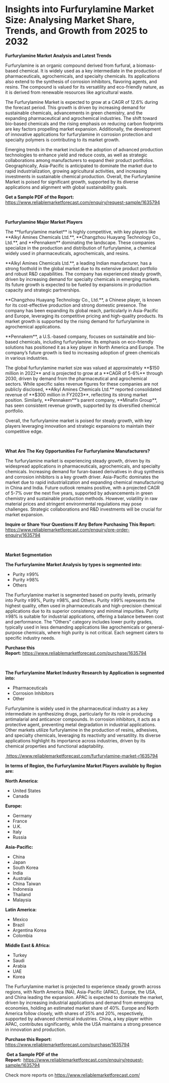 <p><h1>Insights into Furfurylamine Market Size: Analysing Market Share, Trends, and Growth from 2025 to 2032</h1></p><p><strong>Furfurylamine Market Analysis and Latest Trends</strong></p>
<p><p>Furfurylamine is an organic compound derived from furfural, a biomass-based chemical. It is widely used as a key intermediate in the production of pharmaceuticals, agrochemicals, and specialty chemicals. Its applications also extend to the synthesis of corrosion inhibitors, flavoring agents, and resins. The compound is valued for its versatility and eco-friendly nature, as it is derived from renewable resources like agricultural waste.</p><p>The Furfurylamine Market is expected to grow at a CAGR of 12.6% during the forecast period. This growth is driven by increasing demand for sustainable chemicals, advancements in green chemistry, and the expanding pharmaceutical and agrochemical industries. The shift toward bio-based chemicals and the rising emphasis on reducing carbon footprints are key factors propelling market expansion. Additionally, the development of innovative applications for furfurylamine in corrosion protection and specialty polymers is contributing to its market growth.</p><p>Emerging trends in the market include the adoption of advanced production technologies to enhance yield and reduce costs, as well as strategic collaborations among manufacturers to expand their product portfolios. Geographically, Asia-Pacific is anticipated to dominate the market due to rapid industrialization, growing agricultural activities, and increasing investments in sustainable chemical production. Overall, the Furfurylamine Market is poised for significant growth, supported by its diverse applications and alignment with global sustainability goals.</p></p>
<p><strong>Get a Sample PDF of the Report:&nbsp;</strong> <a href="https://www.reliablemarketforecast.com/enquiry/request-sample/1635794?utm_campaign=2247&utm_medium=2&utm_source=Github&utm_content=ia&utm_term=25012025&utm_id=furfurylamine">https://www.reliablemarketforecast.com/enquiry/request-sample/1635794</a></p>
<p>&nbsp;</p>
<p><strong>Furfurylamine Major Market Players</strong></p>
<p><p>The **furfurylamine market** is highly competitive, with key players like **Alkyl Amines Chemicals Ltd.**, **Changzhou Huayang Technology Co., Ltd.**, and **Pennakem** dominating the landscape. These companies specialize in the production and distribution of furfurylamine, a chemical widely used in pharmaceuticals, agrochemicals, and resins.</p><p>**Alkyl Amines Chemicals Ltd.**, a leading Indian manufacturer, has a strong foothold in the global market due to its extensive product portfolio and robust R&D capabilities. The company has experienced steady growth, driven by increasing demand for specialty chemicals in emerging markets. Its future growth is expected to be fueled by expansions in production capacity and strategic partnerships.</p><p>**Changzhou Huayang Technology Co., Ltd.**, a Chinese player, is known for its cost-effective production and strong domestic presence. The company has been expanding its global reach, particularly in Asia-Pacific and Europe, leveraging its competitive pricing and high-quality products. Its market growth is supported by the rising demand for furfurylamine in agrochemical applications.</p><p>**Pennakem**, a U.S.-based company, focuses on sustainable and bio-based chemicals, including furfurylamine. Its emphasis on eco-friendly solutions has positioned it as a key player in North America and Europe. The company’s future growth is tied to increasing adoption of green chemicals in various industries.</p><p>The global furfurylamine market size was valued at approximately **$150 million in 2022** and is projected to grow at a **CAGR of 5-6%** through 2030, driven by demand from the pharmaceutical and agrochemical sectors. While specific sales revenue figures for these companies are not publicly disclosed, **Alkyl Amines Chemicals Ltd.** reported consolidated revenue of **$300 million in FY2023**, reflecting its strong market position. Similarly, **Pennakem**’s parent company, **Minafin Group**, has seen consistent revenue growth, supported by its diversified chemical portfolio.</p><p>Overall, the furfurylamine market is poised for steady growth, with key players leveraging innovation and strategic expansions to maintain their competitive edge.</p></p>
<p>&nbsp;</p>
<p><strong>What Are The Key Opportunities For Furfurylamine Manufacturers?</strong></p>
<p><p>The furfurylamine market is experiencing steady growth, driven by its widespread applications in pharmaceuticals, agrochemicals, and specialty chemicals. Increasing demand for furan-based derivatives in drug synthesis and corrosion inhibitors is a key growth driver. Asia-Pacific dominates the market due to rapid industrialization and expanding chemical manufacturing in China and India. Future outlook remains positive, with a projected CAGR of 5-7% over the next five years, supported by advancements in green chemistry and sustainable production methods. However, volatility in raw material prices and stringent environmental regulations may pose challenges. Strategic collaborations and R&D investments will be crucial for market expansion.</p></p>
<p><strong>Inquire or Share Your Questions If Any Before Purchasing This Report:</strong> <a href="https://www.reliablemarketforecast.com/enquiry/pre-order-enquiry/1635794?utm_campaign=2247&utm_medium=2&utm_source=Github&utm_content=ia&utm_term=25012025&utm_id=furfurylamine">https://www.reliablemarketforecast.com/enquiry/pre-order-enquiry/1635794</a></p>
<p>&nbsp;</p>
<p><strong>Market Segmentation</strong></p>
<p><strong>The Furfurylamine Market Analysis by types is segmented into:</strong></p>
<p><ul><li>Purity ≥99%</li><li>Purity ≥98%</li><li>Others</li></ul></p>
<p><p>The Furfurylamine market is segmented based on purity levels, primarily into Purity ≥99%, Purity ≥98%, and Others. Purity ≥99% represents the highest quality, often used in pharmaceuticals and high-precision chemical applications due to its superior consistency and minimal impurities. Purity ≥98% is suitable for industrial applications, offering a balance between cost and performance. The "Others" category includes lower purity grades, typically used in less demanding applications like agrochemicals or general-purpose chemicals, where high purity is not critical. Each segment caters to specific industry needs.</p></p>
<p><strong>Purchase this Report:&nbsp;</strong><a href="https://www.reliablemarketforecast.com/purchase/1635794?utm_campaign=2247&utm_medium=2&utm_source=Github&utm_content=ia&utm_term=25012025&utm_id=furfurylamine">https://www.reliablemarketforecast.com/purchase/1635794</a></p>
<p>&nbsp;</p>
<p><strong>The Furfurylamine Market Industry Research by Application is segmented into:</strong></p>
<p><ul><li>Pharmaceuticals</li><li>Corrosion Inhibitors</li><li>Other</li></ul></p>
<p><p>Furfurylamine is widely used in the pharmaceutical industry as a key intermediate in synthesizing drugs, particularly for its role in producing antimalarial and anticancer compounds. In corrosion inhibitors, it acts as a protective agent, preventing metal degradation in industrial applications. Other markets utilize furfurylamine in the production of resins, adhesives, and specialty chemicals, leveraging its reactivity and versatility. Its diverse applications highlight its importance across industries, driven by its chemical properties and functional adaptability.</p></p>
<p><a href="https://www.reliablemarketforecast.com/furfurylamine-market-r1635794?utm_campaign=2247&utm_medium=2&utm_source=Github&utm_content=ia&utm_term=25012025&utm_id=furfurylamine">&nbsp;https://www.reliablemarketforecast.com/furfurylamine-market-r1635794</a></p>
<p><strong>In terms of Region, the Furfurylamine Market Players available by Region are:</strong></p>
<p>
    <p> <strong> North America: </strong>
        <ul>
            <li>United States</li>
            <li>Canada</li>
        </ul>
        </p> 
    <p> <strong> Europe: </strong>
        <ul>
            <li>Germany</li>
            <li>France</li>
            <li>U.K.</li>
            <li>Italy</li>
            <li>Russia</li>
        </ul>
        </p> 
    <p> <strong> Asia-Pacific: </strong>
        <ul>
            <li>China</li>
            <li>Japan</li>
            <li>South Korea</li>
            <li>India</li>
            <li>Australia</li>
            <li>China Taiwan</li>
            <li>Indonesia</li>
            <li>Thailand</li>
            <li>Malaysia</li>
        </ul>
        </p> 
    <p> <strong> Latin America: </strong>
        <ul>
            <li>Mexico</li>
            <li>Brazil</li>
            <li>Argentina Korea</li>
            <li>Colombia</li>
        </ul>
        </p> 
    <p> <strong> Middle East & Africa: </strong>
        <ul>
            <li>Turkey</li>
            <li>Saudi</li>
            <li>Arabia</li>
            <li>UAE</li>
            <li>Korea</li>
        </ul>
    </p>
    </p>
<p><p>The Furfurylamine market is projected to experience steady growth across regions, with North America (NA), Asia-Pacific (APAC), Europe, the USA, and China leading the expansion. APAC is expected to dominate the market, driven by increasing industrial applications and demand from emerging economies, holding an estimated market share of 40%. Europe and North America follow closely, with shares of 25% and 20%, respectively, supported by advanced chemical industries. China, a key player within APAC, contributes significantly, while the USA maintains a strong presence in innovation and production.</p></p>
<p><strong>Purchase this Report: </strong><a href="https://www.reliablemarketforecast.com/purchase/1635794?utm_campaign=2247&utm_medium=2&utm_source=Github&utm_content=ia&utm_term=25012025&utm_id=furfurylamine">https://www.reliablemarketforecast.com/purchase/1635794</a></p>
<p>&nbsp;<strong>Get a Sample PDF of the Report:&nbsp;&nbsp;</strong><a href="https://www.reliablemarketforecast.com/enquiry/request-sample/1635794?utm_campaign=2247&utm_medium=2&utm_source=Github&utm_content=ia&utm_term=25012025&utm_id=furfurylamine">https://www.reliablemarketforecast.com/enquiry/request-sample/1635794</a></p>
<p><strong></strong></p>
<p>Check more reports on <a href="https://www.reliablemarketforecast.com/?utm_campaign=2247&utm_medium=2&utm_source=Github&utm_content=ia&utm_term=25012025&utm_id=furfurylamine">https://www.reliablemarketforecast.com/</a></p>